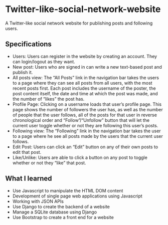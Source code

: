 # Twitter-like-social-network-website
A Twitter-like social network website for publishing posts and following users.

## Specifications
* Users: Users can register in the website by creating an account. They can login/logout as they want.
* New post: Users who are signed in can write a new text-based post and publish it.
* All posts view: The “All Posts” link in the navigation bar takes the users to a page where they can see all posts from all users, with the most recent posts first. Each post includes the username of the poster, the post content itself, the date and time at which the post was made, and the number of “likes” the post has.
* Profile Page: Clicking on a username loads that user’s profile page. This page shows the number of followers the user has, as well as the number of people that the user follows, all of the posts for that user in reverse chronological order and “Follow”/“Unfollow” button that will let the current user toggle whether or not they are following this user’s posts. 
* Following view: The “Following” link in the navigation bar takes the user to a page where he see all posts made by the users that the current user follows.
* Edit Post: Users can click an “Edit” button on any of their own posts to edit that post.
* Like/Unlike: Users are able to click a button on any post to toggle whether or not they “like” that post.

## What I learned
* Use Javascript to manipulate the HTML DOM content
* Development of single page web applications using Javascript
* Working with JSON APIs
* Use Django to create the backend of a website
* Manage a SQLite database using Django 
* Use Bootstrap to create a front end for a website

